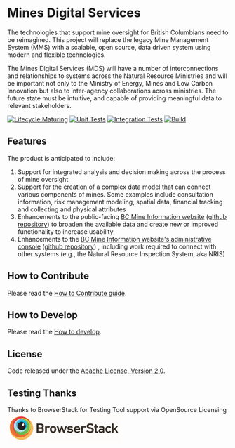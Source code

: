 # Mines Digital Services

The technologies that support mine oversight for British Columbians need to be reimagined. This project will replace the legacy Mine Management System (MMS) with a scalable, open source, data driven system using modern and flexible technologies.

The Mines Digital Services (MDS) will have a number of interconnections and relationships to systems across the Natural Resource Ministries and will be important not only to the Ministry of Energy, Mines and Low Carbon Innovation but also to inter-agency collaborations across ministries. The future state must be intuitive, and capable of providing meaningful data to relevant stakeholders.

[![Lifecycle:Maturing](https://img.shields.io/badge/Lifecycle-Maturing-007EC6)](Redirect-URL)
[![Unit Tests](https://github.com/bcgov/mds/actions/workflows/tests-unit.yaml/badge.svg)](https://github.com/bcgov/mds/actions/workflows/tests-unit.yaml)
[![Integration Tests](https://github.com/bcgov/mds/actions/workflows/tests-integration.yaml/badge.svg)](https://github.com/bcgov/mds/actions/workflows/tests-integration.yaml)
[![Build](https://github.com/bcgov/mds/actions/workflows/build.yaml/badge.svg)](https://github.com/bcgov/mds/actions/workflows/build.yaml)

## Features

The product is anticipated to include:

1. Support for integrated analysis and decision making across the process of mine oversight
2. Support for the creation of a complex data model that can connect various components of mines. Some examples include consultation information, risk management modeling, spatial data, financial tracking and collecting and physical attributes
3. Enhancements to the public-facing [BC Mine Information website](http://mines.nrs.gov.bc.ca/) ([github repository](https://github.com/bcgov/mem-mmti-public)) to broaden the available data and create new or improved functionality to increase usability
4. Enhancements to the [BC Mine Information website's administrative console](https://mines.empr.gov.bc.ca/) ([github repository](https://github.com/bcgov/mem-admin)) , including work required to connect with other systems (e.g., the Natural Resource Inspection System, aka NRIS)

## How to Contribute

Please read the [How to Contribute guide](CONTRIBUTING.md).

## How to Develop

Please read the [How to develop](USAGE.md).

## License

Code released under the [Apache License, Version 2.0](LICENSE.md).

## Testing Thanks

Thanks to BrowserStack for Testing Tool support via OpenSource Licensing ![BrowserStack](docs/browserstack-logo-white-small.png)
